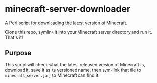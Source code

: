 # minecraft-server-downloader
A Perl script for downloading the latest version of Minecraft.

Clone this repo, symlink it into your Minecraft server directory and run it. That's it!

## Purpose
This script will check what the latest released version of Minecraft is, download it, save it as its versioned name, then sym-link that file to `minecraft_server.jar`, so Minecraft can find it.
